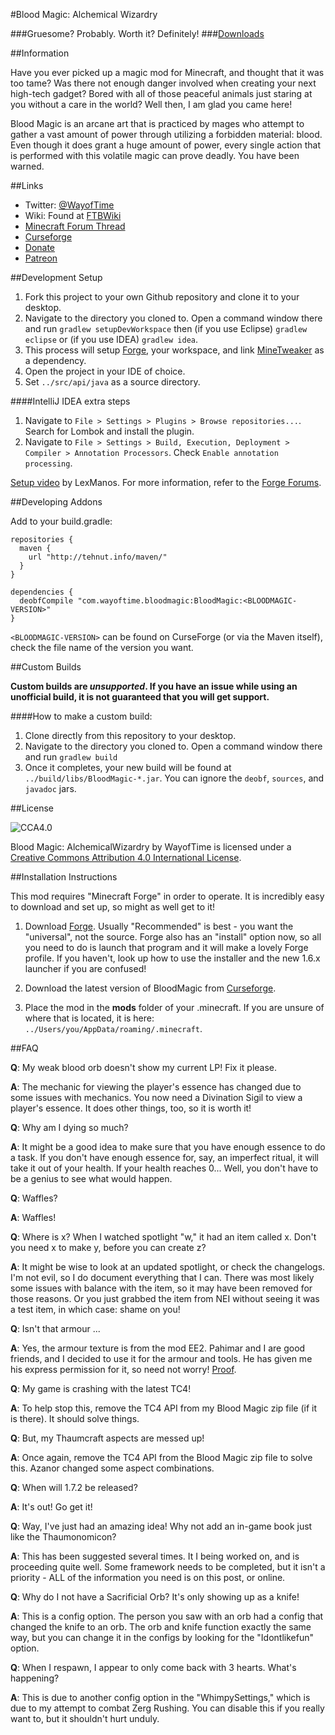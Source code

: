#Blood Magic: Alchemical Wizardry

###Gruesome? Probably. Worth it? Definitely!
###[Downloads](http://minecraft.curseforge.com/mc-mods/224791-blood-magic/files)

##Information

Have you ever picked up a magic mod for Minecraft, and thought that it was too tame? Was there not enough danger involved when creating your next high-tech gadget? Bored with all of those peaceful animals just staring at you without a care in the world? Well then, I am glad you came here!

Blood Magic is an arcane art that is practiced by mages who attempt to gather a vast amount of power through utilizing a forbidden material: blood. Even though it does grant a huge amount of power, every single action that is performed with this volatile magic can prove deadly. You have been warned.

##Links
* Twitter: [@WayofTime](https://twitter.com/WayofTime)
* Wiki: Found at [FTBWiki](http://ftbwiki.org/Blood_Magic)
* [Minecraft Forum Thread](http://www.minecraftforum.net/forums/mapping-and-modding/minecraft-mods/1290532-bm)
* [Curseforge](http://minecraft.curseforge.com/mc-mods/224791-blood-magic)
* [Donate](https://www.paypal.com/cgi-bin/webscr?cmd=_s-xclick&hosted_button_id=J7SNY7L82PQ82)
* [Patreon](https://www.patreon.com/BloodMagic)

##Development Setup

1. Fork this project to your own Github repository and clone it to your desktop.
2. Navigate to the directory you cloned to. Open a command window there and run `gradlew setupDevWorkspace` then (if you use Eclipse) `gradlew eclipse` or (if you use IDEA) `gradlew idea`. 
3. This process will setup [Forge](http://www.minecraftforge.net/forum/), your workspace, and link [MineTweaker](http://minetweaker3.powerofbytes.com/) as a dependency.
4. Open the project in your IDE of choice.
5. Set `../src/api/java` as a source directory.

####IntelliJ IDEA extra steps

1. Navigate to `File > Settings > Plugins > Browse repositories...`. Search for Lombok and install the plugin.
2. Navigate to `File > Settings > Build, Execution, Deployment > Compiler > Annotation Processors`. Check `Enable annotation processing`. 

[Setup video](https://www.youtube.com/watch?v=8VEdtQLuLO0&feature=youtu.be) by LexManos. For more information, refer to the [Forge Forums](http://www.minecraftforge.net/forum/index.php/topic,14048.0.html).


##Developing Addons

Add to your build.gradle:

    repositories {
      maven {
        url "http://tehnut.info/maven/"
      }
    }

    dependencies {
      deobfCompile "com.wayoftime.bloodmagic:BloodMagic:<BLOODMAGIC-VERSION>"
    }
    
`<BLOODMAGIC-VERSION>` can be found on CurseForge (or via the Maven itself), check the file name of the version you want.

##Custom Builds

**Custom builds are *unsupported*. If you have an issue while using an unofficial build, it is not guaranteed that you will get support.**

####How to make a custom build:

1. Clone directly from this repository to your desktop.
2. Navigate to the directory you cloned to. Open a command window there and run `gradlew build`
3. Once it completes, your new build will be found at `../build/libs/BloodMagic-*.jar`. You can ignore the `deobf`, `sources`, and `javadoc` jars.

##License

![CCA4.0](https://licensebuttons.net/l/by/4.0/88x31.png)

Blood Magic: AlchemicalWizardry by WayofTime is licensed under a [Creative Commons Attribution 4.0 International License](http://creativecommons.org/licenses/by/4.0/).

##Installation Instructions

This mod requires "Minecraft Forge" in order to operate. It is incredibly easy to download and set up, so might as well get to it!

1. Download [Forge](http://files.minecraftforge.net/). Usually "Recommended" is best - you want the "universal", not the source. Forge also has an "install" option now, so all you need to do is launch that program and it will make a lovely Forge profile. If you haven't, look up how to use the installer and the new 1.6.x launcher if you are confused!

2. Download the latest version of BloodMagic from [Curseforge](http://minecraft.curseforge.com/mc-mods/224791-blood-magic).

3. Place the mod in the **mods** folder of your .minecraft. If you are unsure of where that is located, it is here: `../Users/you/AppData/roaming/.minecraft`.

##FAQ

**Q**: My weak blood orb doesn't show my current LP! Fix it please.

**A**: The mechanic for viewing the player's essence has changed due to some issues with mechanics. You now need a Divination Sigil to view a player's essence. It does other things, too, so it is worth it!

**Q**: Why am I dying so much?

**A**: It might be a good idea to make sure that you have enough essence to do a task. If you don't have enough essence for, say, an imperfect ritual, it will take it out of your health. If your health reaches 0... Well, you don't have to be a genius to see what would happen.

**Q**: Waffles?

**A**: Waffles!

**Q**: Where is x? When I watched spotlight "w," it had an item called x. Don't you need x to make y, before you can create z?

**A**: It might be wise to look at an updated spotlight, or check the changelogs. I'm not evil, so I do document everything that I can. There was most likely some issues with balance with the item, so it may have been removed for those reasons. Or you just grabbed the item from NEI without seeing it was a test item, in which case: shame on you!

**Q**: Isn't that armour ...

**A**: Yes, the armour texture is from the mod EE2. Pahimar and I are good friends, and I decided to use it for the armour and tools. He has given me his express permission for it, so need not worry!
[Proof](https://twitter.com/Pahimar/status/453590600689139712).

**Q**: My game is crashing with the latest TC4!

**A**: To help stop this, remove the TC4 API from my Blood Magic zip file (if it is there). It should solve things.

**Q**: But, my Thaumcraft aspects are messed up!

**A**: Once again, remove the TC4 API from the Blood Magic zip file to solve this. Azanor changed some aspect combinations.

**Q**: When will 1.7.2 be released?

**A**: It's out! Go get it!

**Q**: Way, I've just had an amazing idea! Why not add an in-game book just like the Thaumonomicon?

**A**: This has been suggested several times. It I being worked on, and is proceeding quite well. Some framework needs to be completed, but it isn't a priority - ALL of the information you need is on this post, or online.

**Q**: Why do I not have a Sacrificial Orb? It's only showing up as a knife!

**A**: This is a config option. The person you saw with an orb had a config that changed the knife to an orb. The orb and knife function exactly the same way, but you can change it in the configs by looking for the "Idontlikefun" option.

**Q**: When I respawn, I appear to only come back with 3 hearts. What's happening?

**A**: This is due to another config option in the "WhimpySettings," which is due to my attempt to combat Zerg Rushing. You can disable this if you really want to, but it shouldn't hurt unduly.
